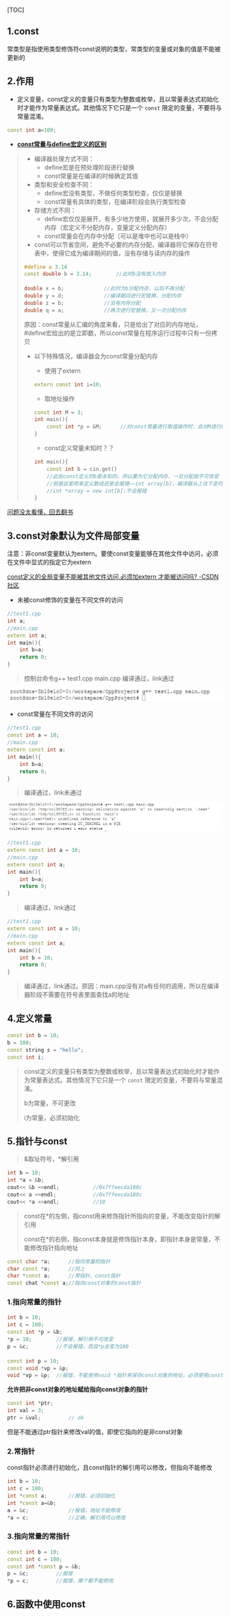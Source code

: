 [TOC]

## 1.const

常类型是指使用类型修饰符const说明的类型，常类型的变量或对象的值是不能被更新的

## 2.作用

- 定义变量，const定义的变量只有类型为整数或枚举，且以常量表达式初始化时才能作为常量表达式。其他情况下它只是一个 `const` 限定的变量，不要将与常量混淆。

```c++
const int a=100;
```

- [**const常量与define宏定义的区别**](https://www.cnblogs.com/lxd2502/p/4572368.html)

> - 编译器处理方式不同：
>   - define宏是在预处理阶段进行替换
>   - const常量是在编译的时候确定其值
> - 类型和安全检查不同：
>   - define宏没有类型，不做任何类型检查，仅仅是替换
>   - const常量有具体的类型，在编译阶段会执行类型检查
> - 存储方式不同：
>   - define宏仅仅是展开，有多少地方使用，就展开多少次，不会分配内存（宏定义不分配内存，变量定义分配内存）
>   - const常量会在内存中分配（可以是堆中也可以是栈中）
> - const可以节省空间，避免不必要的内存分配，编译器将它保存在符号表中，使得它成为编译期间的值，没有存储与读内存的操作
>
> ```c++
> #define a 3.14
> const double b = 3.14;		//此时b没有放入内存
> 
> double x = b;				//此时为b分配内存，以后不再分配
> double y = d;				//编译期间进行宏替换，分配内存
> double z = b;				//没有内存分配
> double q = a;				//再次进行宏替换，又一次分配内存
> ```
>
> 原因：const常量从汇编的角度来看，只是给出了对应的内存地址，#define宏给出的是立即数，所以const常量在程序运行过程中只有一份拷贝
>
> - 以下特殊情况，编译器会为const常量分配内存
>
>   - 使用了extern
>
>   ```c++
>   extern const int i=10;
>   ```
>
>   - 取地址操作
>
>   ```c++
>   const int M = 3;
>   int main(){
>   	const int *p = &M;		//对const常量进行取值操作时，会对M进行内存分配
>   }
>   ```
>
>   - const定义常量未知时？？
>
>   ```c++
>   int main(){
>   	const int b = cin.get()	
>   	//此处const定义的b是未知的，所以要为它分配内存，一旦分配就不可改变
>   	//但是这里用来定义数组还是会报错——int array[b]，编译器从上往下走时要确定数组的大小
>   	//int *array = new int[b];不会报错
>   }
>   ```

[问题没太看懂，回去翻书](https://github.com/Light-City/CPlusPlusThings/issues/5)

## 3.const对象默认为文件局部变量

注意：非const变量默认为extern。要使const变量能够在其他文件中访问，必须在文件中显式的指定它为extern

[const定义的全局变量不能被其他文件访问,必须加extern 才能被访问吗? -CSDN社区](https://bbs.csdn.net/topics/390332621?page=1#post-393482462)

- 未被const修饰的变量在不同文件的访问

```c++
//test1.cpp
int a;
//main.cpp
extern int a;
int main(){
	int b=a;
	return 0;
}
```

> 控制台命令g++ test1.cpp main.cpp  编译通过，link通过

![image-20230610112322924](const.assets/image-20230610112322924.png)

- const常量在不同文件的访问

```c++
//test1.cpp
const int a = 10;
//main.cpp
extern const int a;
int main(){
	int b=a;
	return 0;
}
```

> 编译通过，link未通过

![image-20230610112534136](const.assets/image-20230610112534136.png)

```c++
//test1.cpp
extern const int a = 10;
//main.cpp
extern const int a;
int main(){
	int b=a;
	return 0;
}
```

> 编译通过，link通过

```c++
//test1.cpp
extern const int a = 10;
//main.cpp
extern const int a;
int main(){
	int b = 10;
	return 0;
}
```

> 编译通过，link通过。原因：main.cpp没有对a有任何的调用，所以在编译器阶段不需要在符号表里面查找a的地址

## 4.定义常量

```c++
const int b = 10;
b = 100;
const string s = "hello";
const int i;
```

> const定义的变量只有类型为整数或枚举，且以常量表达式初始化时才能作为常量表达式。其他情况下它只是一个 `const` 限定的变量，不要将与常量混淆。
>
> b为常量，不可更改
>
> i为常量，必须初始化

## 5.指针与const

> &取址符号，*解引用

```c++
int b = 10;
int *a = &b;
cout<< &b <<endl;			//0x7ffeecda180c
cout<< a <<endl;			//0x7ffeecda180c
cout<< *a <<endl;			//10
```



> const在*的左侧，指const用来修饰指针所指向的变量，不能改变指针的解引用
>
> const在*的右侧，指const本身就是修饰指针本身，即指针本身是常量，不能修改指针指向地址

```c++
const char *a;		//指向常量的指针
char const *a;		//同上
char *const a;		//常指针、const指针
const chat *const a;//指向const对象的const指针
```

### 1.指向常量的指针

```c++
int b = 10;
int c = 100;
const int *p = &b;
*p = 10;		//报错，解引用不可改变
p = &c;			//不会报错，而且*p会变为100

const int p = 10;
const void *vp = &p;
void *vp = &p;	//报错，不能使用void *指针来保存const对象的地址，必须使用const void *
```

**允许把非const对象的地址赋给指向const对象的指针**

```c++
const int *ptr;
int val = 3;
ptr = &val;			// ok
```

但是不能通过ptr指针来修改val的值，即使它指向的是非const对象

### 2.常指针

const指针必须进行初始化，且const指针的解引用可以修改，但指向不能修改

```c++
int b = 10;
int c = 100;
int *const a;		//报错，必须初始化
int *const a=&b;
a = &c;				//报错，地址不能修改
*a = c;				//正确，解引用可以修改
```

### 3.指向常量的常指针

```c++
const int b = 10;
const int c = 100;
const int *const p = &b;
p = &c;			//报错
*p = c;			//报错，哪个都不能修改
```

## 6.函数中使用const